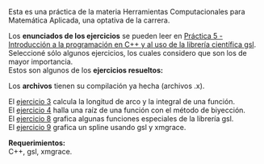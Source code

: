 Esta es una práctica de la materia Herramientas Computacionales para Matemática Aplicada, una optativa de la carrera.

Los **enunciados de los ejercicios** se pueden leer en [Práctica 5 - Introducción a la programación en C++ y al uso de la librería científica gsl](https://github.com/LautaroOchotorena/Ejercicios/blob/main/Pr%C3%A1ctica%205%20-%20Introducci%C3%B3n%20a%20la%20programaci%C3%B3n%20en%20C%2B%2B%20y%20al%20uso%20de%20la%20librer%C3%ADa%20cient%C3%ADfica%20gsl.pdf).<br>
Seleccioné sólo algunos ejercicios, los cuales considero que son los de mayor importancia.<br>
Estos son algunos de los **ejercicios resueltos:**

Los **archivos** tienen su compilación ya hecha (archivos .x).

El [ejercicio 3](https://github.com/LautaroOchotorena/Ejercicios/blob/main/Ejercicio3.cpp) calcula la longitud de arco y la integral de una función.<br>
El [ejercicio 4](https://github.com/LautaroOchotorena/Ejercicios/blob/main/Ejercicio4.cpp) halla una raíz de una función con el método de biyección.<br>
El [ejercicio 8](https://github.com/LautaroOchotorena/Ejercicios/blob/main/Ejercicio8.cpp) grafica algunas funciones especiales de la librería gsl.<br>
El [ejercicio 9](https://github.com/LautaroOchotorena/Ejercicios/blob/main/Ejercicio9.cpp) grafica un spline usando gsl y xmgrace.<br>

**Requerimientos:**<br>
C++, gsl, xmgrace.
